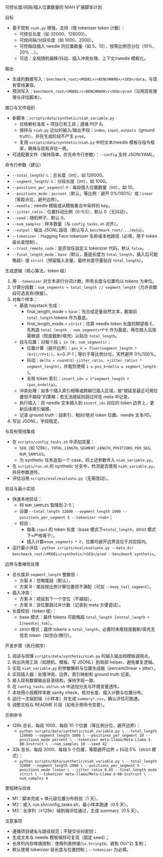 可控长度/间隔/插入位置数量的 NIAH 扩展脚本计划

目标
- 基于现有 `niah.py` 增强，支持（按 tokenizer token 计数）：
  - 可控总长度（如 32000、128000）。
  - 可控间隔/分段长度（如 1000、2000）。
  - 可控每段插入 needle 的位置数量（如 5、10），按等比例百分位（10%、20% …）。
  - 可选：全局随机偏移/抖动、插入冲突处理、上下文/needle 模板化。

输出
- 生成的数据写入：`benchmark_root/<MODEL>/<BENCHMARK>/<SEQ>/data`，与现有管线兼容。
- 预测写入：`benchmark_root/<MODEL>/<BENCHMARK>/<SEQ>/pred`（沿用现有推理与评估脚本）。

接口与文件组织
- 新脚本：`scripts/data/synthetic/niah_variable.py`
  - 仅依赖标准库 + 项目已有工具；遵循 PEP 8。
  - 保持与 `niah.py` 近似的输入/输出字段：`index`, `input`, `outputs`（ground truth）、并在生成阶段不产生 `pred`。
  - 复用 `scripts/data/synthetic/niah.py` 中的文本/needle 模板与指令框架，确保与现有评估一致。
- 可选配置文件（保持简单，优先命令行参数）：`--config` 支持 JSON/YAML。

命令行参数（建议）
- `--total_length`/`-L`：总长度（int），如 128000。
- `--segment_length`/`-S`：分段长度（int），如 1000。
- `--positions_per_segment`/`-P`：每段插入位置数量（int），如 10。
- `--positions_mode`：`percent`（默认，等比例：避开 0%/100%）或 `linear`（等距点位，避开边界）。
- `--needle`：needle 模板或从模板集合中采样的 key。
- `--jitter_ratio`：位置抖动比例（0-0.5），默认 0（无抖动）。
- `--seed`：随机种子，默认 0。
- `--num_samples`：样本数量（与 `config_tasks.sh` 对齐）。
- `--output`：输出 JSONL 路径（默认写入 `benchmark_root/.../data`）。
- `--tokenizer`：Hugging Face tokenizer 名称或本地路径（必填，用于 token 级长度控制）。
- `--trust_remote_code`：是否信任自定义 tokenizer 代码，默认 `false`。
- `--final_length_mode`：`base`（默认，基底长度为 `total_length`，插入后可能略超）或 `strict`（预留插入余量，最终长度尽量贴合 `total_length`）。

生成逻辑（核心算法，token 级）
1) 用 `--tokenizer` 对文本进行分词计数，所有长度与位置均以 tokens 为单位。
2) 计算分段数：`num_segments = total_length // segment_length`（允许余数段可选丢弃/拼接）。
3) 对每个样本：
   - 基底 haystack 生成：
     - final_length_mode = `base`：先合成足量自然文本，截取前 `total_length` tokens 作为基底。
     - final_length_mode = `strict`：估算 needle token 长度的期望值 E，先构造 `total_length - num_segments*P*E` 作为基底，再在插入后按需微调（轻度截断/填充）以贴合 `total_length`。
   - 段与位置：对每个段 `i in [0, num_segments)`：
     - 位置计算（避开边界）：`pos_k = floor(segment_length * (k+1)/(P+1))`，k=0..P-1；等价于等比例分位，天然避开 0%/100%。
     - 抖动：`delta = round(U(-jitter_ratio, +jitter_ratio) * segment_length)`，并裁剪使得 `1 ≤ pos_k+delta ≤ segment_length-1`。
     - 全局 token 索引：`insert_idx = i*segment_length + (pos_k+delta)`。
   - 冲突处理：如多个插入索引相等或跨越已插入区域，按“顺延至最近可用位置但不越段”的策略；若无法顺延则跳过并在 meta 中记录。
   - 执行插入：将 needle 文本插入到 `insert_idx` 对应的 token 边界上，更新后续索引偏移。
   - 记录 ground truth：段索引、相对/绝对 token 位置、needle 文本/ID。
4) 写出 JSONL，字段稳定。

与现有管线集成
- 在 `scripts/config_tasks.sh` 中添加变量：
  - `SEQ`（如 128k），`TOTAL_LENGTH`, `SEGMENT_LENGTH`, `POSITIONS_PER_SEG`, `NUM_SAMPLES`。
  - 为 synthetic 任务追加一个 case，将上述参数传入 `niah_variable.py`。
- 在 `scripts/run.sh` 的 synthetic 分支中，检测是否使用 `niah_variable.py`，并将参数透传。
- 评估沿用 `scripts/eval/evaluate.py`（无需改动）。

验证与最小实验
- 快速本地验证：
  - 将 `NUM_SAMPLES` 暂降到 2-5；
  - 设置 `--total_length 32000 --segment_length 1000 --positions_per_segment 5 --tokenizer <tok>`；
  - 校验：
    - 每条 `input` 的 token 长度（base 模式下≈`total_length`，strict 模式下≈严格等于）。
    - 插入计数≈`num_segments * P`，位置均避开边界且位于对应段内。
- 运行最小评估：`python scripts/eval/evaluate.py --data_dir benchmark_root/<MODEL>/synthetic/<SEQ>/pred --benchmark synthetic`。

边界与鲁棒性处理
- 总长度非 `segment_length` 整数倍：
  - 方案 A：忽略尾段（默认）。
  - 方案 B：尾段按比例计算位置但不满配（可加 `--keep_tail_segment`）。
- 插入冲突：
  - 方案 A：顺延到下一个空位（不越段）。
  - 方案 B：该位置跳过并计数（记录到 meta 方便调试）。
- 长度校验（token 级）：
  - base 模式：最终 tokens 可能略超 `total_length`（≈`total_length + Σ|needle|_tok`）。
  - strict 模式：最终 tokens ≈ `total_length`，必要时末尾轻度截断/填充无信息 token（如空白/换行）。

开发步骤（执行顺序）
1) 阅读与梳理 `scripts/data/synthetic/niah.py` 的输入输出和模板调用点。
2) 拆出共用工具（如随机、模板、写 JSONL）到局部 helper，避免重复逻辑。
3) 实现 `niah_variable.py` 的参数解析与位置生成器（percent/linear + jitter）。
4) 实现插入器：处理冲突、边界、索引映射和 ground truth 记录。
5) 接入现有数据输出目录结构，保持字段一致。
6) 在 `config_tasks.sh`/`run.sh` 中追加分支与环境变量透传。
7) 本地用小规模样本做 sanity check，核对长度、插入计数与位置分布。
8) 运行一次端到端（小样本）并生成 `summary*.csv`，确认评估可跑通。
9) 调整文档与 README 片段（如有示例命令变更）。

示例命令
- 128k 总长、每段 1000、每段 10 个位置（等比例分位，避开边界）：
  - `python scripts/data/synthetic/niah_variable.py \
     --total_length 128000 --segment_length 1000 \
     --positions_per_segment 10 --positions_mode percent \
     --tokenizer meta-llama/Meta-Llama-3-8B-Instruct \
     --num_samples 10 --seed 42`
- 32k 总长、每段 2000、每段 5 个位置，等距避开边界 + 抖动 5%（strict 模式）：
  - `python scripts/data/synthetic/niah_variable.py \
     --total_length 32000 --segment_length 2000 \
     --positions_per_segment 5 --positions_mode linear \
     --jitter_ratio 0.05 --final_length_mode strict \
     --tokenizer meta-llama/Meta-Llama-3-8B-Instruct \
     --num_samples 4`

里程碑与验收
- M1：脚本完成 + 单元级位置分布校验（1 天）。
- M2：接入 run.sh/config_tasks.sh，最小样本跑通（0.5 天）。
- M3：长序列（≥128k）端到端评估通过，生成 summary（0.5 天）。

注意事项
- 遵循项目键名与路径规范；不提交任何密钥；
- 生成文本与 needle 模板保持可复现（固定 seed）；
- 长序列内存峰值控制：使用列表拼接/`io.StringIO`，避免 O(n^2) 复制；
- 默认使用 tokenizer 级长度与位置控制；`--tokenizer` 为必填。
